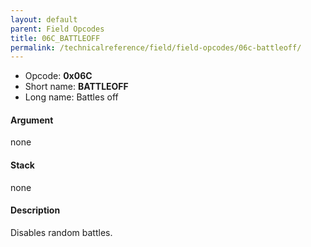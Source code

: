 ```yaml
---
layout: default
parent: Field Opcodes
title: 06C_BATTLEOFF
permalink: /technicalreference/field/field-opcodes/06c-battleoff/
---
```


-   Opcode: **0x06C**
-   Short name: **BATTLEOFF**
-   Long name: Battles off

#### Argument

none

#### Stack

none

#### Description

Disables random battles.
